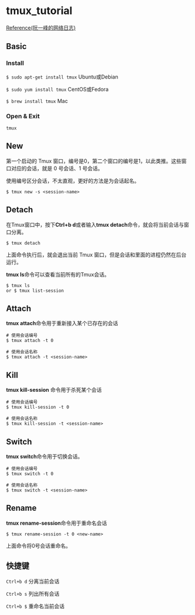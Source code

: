 # tmux_tutorial
[Reference(阮一峰的网络日志)](http://www.ruanyifeng.com/blog/2019/10/tmux.html)
## Basic

### Install
`$ sudo apt-get install tmux` Ubuntu或Debian

`$ sudo yum install tmux` CentOS或Fedora

`$ brew install tmux` Mac

### Open & Exit

`tmux`

## New
第一个启动的 Tmux 窗口，编号是0，第二个窗口的编号是1，以此类推。这些窗口对应的会话，就是 0 号会话、1 号会话。

使用编号区分会话，不太直观，更好的方法是为会话起名。
```
$ tmux new -s <session-name>
```

## Detach

在Tmux窗口中，按下**Ctrl+b d**或者输入**tmux detach**命令，就会将当前会话与窗口分离。
```
$ tmux detach
```
上面命令执行后，就会退出当前 Tmux 窗口，但是会话和里面的进程仍然在后台运行。

**tmux ls**命令可以查看当前所有的Tmux会话。

```
$ tmux ls
or $ tmux list-session
```

## Attach

**tmux attach**命令用于重新接入某个已存在的会话
```
# 使用会话编号
$ tmux attach -t 0

# 使用会话名称
$ tmux attach -t <session-name>
```

## Kill

**tmux kill-session** 命令用于杀死某个会话
```
# 使用会话编号
$ tmux kill-session -t 0

# 使用会话名称
$ tmux kill-session -t <session-name>
```

## Switch
**tmux switch**命令用于切换会话。
```
# 使用会话编号
$ tmux switch -t 0

# 使用会话名称
$ tmux switch -t <session-name>
```

## Rename

**tmux rename-session**命令用于重命名会话
```
$ tmux rename-session -t 0 <new-name>
```
上面命令将0号会话重命名。

## 快捷键
`Ctrl+b d` 分离当前会话

`Ctrl+b s` 列出所有会话

`Ctrl+b $` 重命名当前会话

